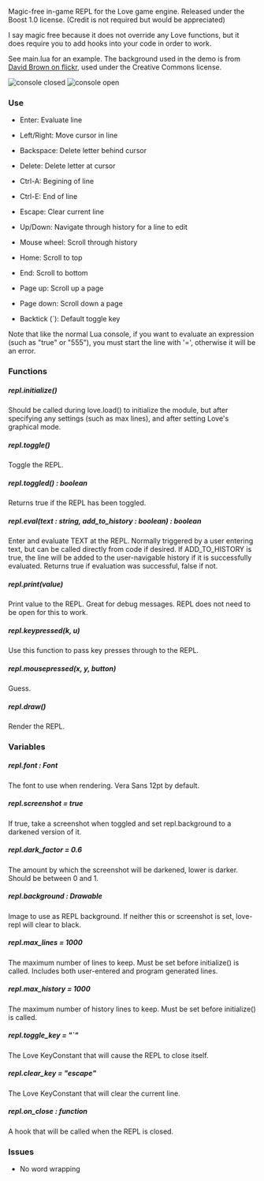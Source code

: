 Magic-free in-game REPL for the Love game engine. Released under the Boost 1.0 license. (Credit is not required but
would be appreciated)

I say magic free because it does not override any Love functions, but it does require you to add hooks into your code
in order to work.

See main.lua for an example. The background used in the demo is from [David Brown on
flickr](http://www.flickr.com/photos/shadowsofthesun/), used under the Creative Commons license.

![console closed](http://i.imgur.com/y189M.png) ![console open](http://i.imgur.com/FUvf6.png)

### Use

- Enter: Evaluate line
- Left/Right: Move cursor in line
- Backspace: Delete letter behind cursor
- Delete: Delete letter at cursor
- Ctrl-A: Begining of line
- Ctrl-E: End of line
- Escape: Clear current line
- Up/Down: Navigate through history for a line to edit

- Mouse wheel: Scroll through history
- Home: Scroll to top
- End: Scroll to bottom
- Page up: Scroll up a page
- Page down: Scroll down a page
- Backtick (`): Default toggle key

Note that like the normal Lua console, if you want to evaluate an expression (such as "true" or "555"), you must start
the line with '=', otherwise it will be an error.

### Functions

##### repl.initialize()

Should be called during love.load() to initialize the module, but after specifying any settings (such as max lines),
and after setting Love's graphical mode.

##### repl.toggle()

Toggle the REPL.

##### repl.toggled() : boolean

Returns true if the REPL has been toggled.

##### repl.eval(text : string, add_to_history : boolean) : boolean

Enter and evaluate TEXT at the REPL. Normally triggered by a user entering text, but can be called directly from code
if desired. If ADD_TO_HISTORY is true, the line will be added to the user-navigable history if it is successfully
evaluated. Returns true if evaluation was successful, false if not.  

##### repl.print(value)

Print value to the REPL. Great for debug messages. REPL does not need to be open for this to work.

##### repl.keypressed(k, u)

Use this function to pass key presses through to the REPL.

##### repl.mousepressed(x, y, button)

Guess.

##### repl.draw()

Render the REPL.

### Variables

##### repl.font : Font

The font to use when rendering. Vera Sans 12pt by default.

##### repl.screenshot = true

If true, take a screenshot when toggled and set repl.background to a darkened version of it.

##### repl.dark_factor = 0.6

The amount by which the screenshot will be darkened, lower is darker. Should be between 0 and 1.

##### repl.background : Drawable

Image to use as REPL background. If neither this or screenshot is set, love-repl will clear to black.

##### repl.max_lines = 1000

The maximum number of lines to keep. Must be set before initialize() is called. Includes both user-entered and program
generated lines.

##### repl.max_history = 1000

The maximum number of history lines to keep. Must be set before initialize() is called.

##### repl.toggle_key = "`" 

The Love KeyConstant that will cause the REPL to close itself. 

##### repl.clear_key = "escape"

The Love KeyConstant that will clear the current line.

##### repl.on_close : function

A hook that will be called when the REPL is closed. 

### Issues

- No word wrapping
